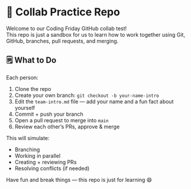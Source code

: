 # 👥 Collab Practice Repo

Welcome to our Coding Friday GitHub collab test!  
This repo is just a sandbox for us to learn how to work together using Git, GitHub, branches, pull requests, and merging.

## 🗒️ What to Do

Each person:
1. Clone the repo
2. Create your own branch: `git checkout -b your-name-intro`
3. Edit the `team-intro.md` file — add your name and a fun fact about yourself
4. Commit + push your branch
5. Open a pull request to merge into `main`
6. Review each other’s PRs, approve & merge

This will simulate:
- Branching
- Working in parallel
- Creating + reviewing PRs
- Resolving conflicts (if needed)

Have fun and break things — this repo is just for learning 😄